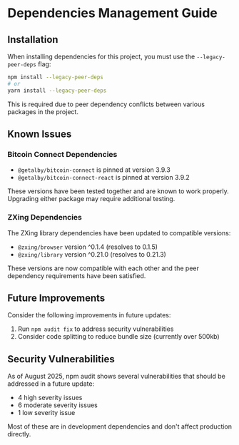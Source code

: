 # Dependencies Management Guide

## Installation

When installing dependencies for this project, you must use the `--legacy-peer-deps` flag:

```bash
npm install --legacy-peer-deps
# or
yarn install --legacy-peer-deps
```

This is required due to peer dependency conflicts between various packages in the project.

## Known Issues

### Bitcoin Connect Dependencies

- `@getalby/bitcoin-connect` is pinned at version 3.9.3
- `@getalby/bitcoin-connect-react` is pinned at version 3.9.2
  
These versions have been tested together and are known to work properly. Upgrading either package may require additional testing.

### ZXing Dependencies

The ZXing library dependencies have been updated to compatible versions:
- `@zxing/browser` version ^0.1.4 (resolves to 0.1.5)
- `@zxing/library` version ^0.21.0 (resolves to 0.21.3)

These versions are now compatible with each other and the peer dependency requirements have been satisfied.

## Future Improvements

Consider the following improvements in future updates:

1. Run `npm audit fix` to address security vulnerabilities
2. Consider code splitting to reduce bundle size (currently over 500kb)

## Security Vulnerabilities

As of August 2025, npm audit shows several vulnerabilities that should be addressed in a future update:
- 4 high severity issues
- 6 moderate severity issues
- 1 low severity issue

Most of these are in development dependencies and don't affect production directly.